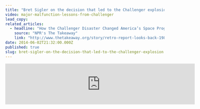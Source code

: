 ```yaml
---
title: "Bret Sigler on the decision that led to the Challenger explosion"
video: major-malfunction-lessons-from-challenger
lead_copy:
related_articles:
  - headline: "How the Challenger Disaster Changed America’s Space Program"
    source: "NPR's The Takeaway"
    link: "http://www.thetakeaway.org/story/retro-report-looks-back-1986-challenger-space-launch/"
date: 2014-06-02T21:32:00.000Z
published: true
slug: bret-sigler-on-the-decision-that-led-to-the-challenger-explosion
---
```

<iframe width="600" height="130" frameborder="0" scrolling="no" src="https://www.wnyc.org/widgets/ondemand_player/takeaway/#file=%2Faudio%2Fxspf%2F374892%2F"></iframe>

